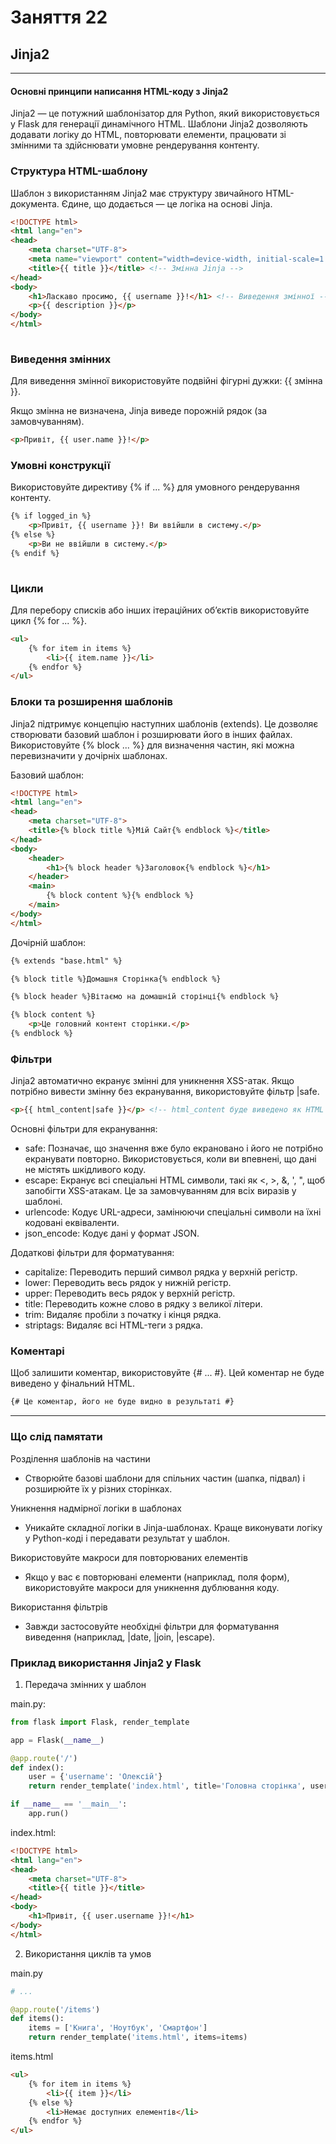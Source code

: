 # Заняття 22

## Jinja2 

---

#### Основні принципи написання HTML-коду з Jinja2

Jinja2 — це потужний шаблонізатор для Python, який використовується у Flask для генерації динамічного HTML. Шаблони Jinja2 дозволяють додавати логіку до HTML, повторювати елементи, працювати зі змінними та здійснювати умовне рендерування контенту.

### Структура HTML-шаблону

Шаблон з використанням Jinja2 має структуру звичайного HTML-документа. Єдине, що додається — це логіка на основі Jinja.

```html
<!DOCTYPE html>
<html lang="en">
<head>
    <meta charset="UTF-8">
    <meta name="viewport" content="width=device-width, initial-scale=1.0">
    <title>{{ title }}</title> <!-- Змінна Jinja -->
</head>
<body>
    <h1>Ласкаво просимо, {{ username }}!</h1> <!-- Виведення змінної -->
    <p>{{ description }}</p>
</body>
</html>
 
```

### Виведення змінних

Для виведення змінної використовуйте подвійні фігурні дужки: {{ змінна }}.

Якщо змінна не визначена, Jinja виведе порожній рядок (за замовчуванням).

```html
<p>Привіт, {{ user.name }}!</p> 
```

### Умовні конструкції

Використовуйте директиву {% if ... %} для умовного рендерування контенту.

```html
{% if logged_in %}
    <p>Привіт, {{ username }}! Ви ввійшли в систему.</p>
{% else %}
    <p>Ви не ввійшли в систему.</p>
{% endif %}
 
```

### Цикли

Для перебору списків або інших ітераційних об’єктів використовуйте цикл {% for ... %}.

```html
<ul>
    {% for item in items %}
        <li>{{ item.name }}</li>
    {% endfor %}
</ul>

```

###  Блоки та розширення шаблонів

Jinja2 підтримує концепцію наступних шаблонів (extends). Це дозволяє створювати базовий шаблон і розширювати його в інших файлах. Використовуйте {% block ... %} для визначення частин, які можна перевизначити у дочірніх шаблонах.

Базовий шаблон:

```html
<!DOCTYPE html>
<html lang="en">
<head>
    <meta charset="UTF-8">
    <title>{% block title %}Мій Сайт{% endblock %}</title>
</head>
<body>
    <header>
        <h1>{% block header %}Заголовок{% endblock %}</h1>
    </header>
    <main>
        {% block content %}{% endblock %}
    </main>
</body>
</html>
```

Дочірній шаблон:

```html
{% extends "base.html" %}

{% block title %}Домашня Сторінка{% endblock %}

{% block header %}Вітаємо на домашній сторінці{% endblock %}

{% block content %}
    <p>Це головний контент сторінки.</p>
{% endblock %}

```

### Фільтри

Jinja2 автоматично екранує змінні для уникнення XSS-атак. Якщо потрібно вивести змінну без екранування, використовуйте фільтр |safe.

```html
<p>{{ html_content|safe }}</p> <!-- html_content буде виведено як HTML -->
```

Основні фільтри для екранування:

- safe: Позначає, що значення вже було екрановано і його не потрібно екранувати повторно. Використовується, коли ви впевнені, що дані не містять шкідливого коду.
- escape: Екранує всі спеціальні HTML символи, такі як <, >, &, ', ", щоб запобігти XSS-атакам. Це за замовчуванням для всіх виразів у шаблоні.
- urlencode: Кодує URL-адреси, замінюючи спеціальні символи на їхні кодовані еквіваленти.
- json_encode: Кодує дані у формат JSON.

Додаткові фільтри для форматування:

- capitalize: Переводить перший символ рядка у верхній регістр.
- lower: Переводить весь рядок у нижній регістр.
- upper: Переводить весь рядок у верхній регістр.
- title: Переводить кожне слово в рядку з великої літери.
- trim: Видаляє пробіли з початку і кінця рядка.
- striptags: Видаляє всі HTML-теги з рядка.

### Коментарі

Щоб залишити коментар, використовуйте {# ... #}. Цей коментар не буде виведено у фінальний HTML.

```html
{# Це коментар, його не буде видно в результаті #}
```

---

### Що слід памятати

Розділення шаблонів на частини
- Створюйте базові шаблони для спільних частин (шапка, підвал) і розширюйте їх у різних сторінках.

Уникнення надмірної логіки в шаблонах
- Уникайте складної логіки в Jinja-шаблонах. Краще виконувати логіку у Python-коді і передавати результат у шаблон.

Використовуйте макроси для повторюваних елементів
- Якщо у вас є повторювані елементи (наприклад, поля форм), використовуйте макроси для уникнення дублювання коду.

Використання фільтрів
- Завжди застосовуйте необхідні фільтри для форматування виведення (наприклад, |date, |join, |escape).


### Приклад використання Jinja2 у Flask

1. Передача змінних у шаблон

main.py:

```python
from flask import Flask, render_template

app = Flask(__name__)

@app.route('/')
def index():
    user = {'username': 'Олексій'}
    return render_template('index.html', title='Головна сторінка', user=user)

if __name__ == '__main__':
    app.run()
```

index.html:

```html
<!DOCTYPE html>
<html lang="en">
<head>
    <meta charset="UTF-8">
    <title>{{ title }}</title>
</head>
<body>
    <h1>Привіт, {{ user.username }}!</h1>
</body>
</html>
```

2. Використання циклів та умов

 main.py
 
```python
# ...

@app.route('/items')
def items():
    items = ['Книга', 'Ноутбук', 'Смартфон']
    return render_template('items.html', items=items)
```

items.html

```html
<ul>
    {% for item in items %}
        <li>{{ item }}</li>
    {% else %}
        <li>Немає доступних елементів</li>
    {% endfor %}
</ul>
```